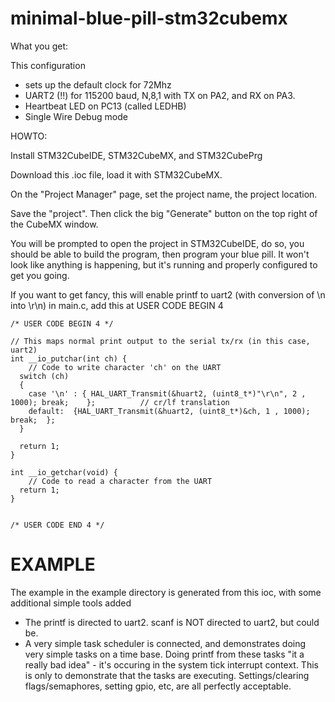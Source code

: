 # minimal-blue-pill-stm32cubemx

What you get:

This configuration 
* sets up the default clock for 72Mhz
* UART2 (!!) for 115200 baud, N,8,1 with TX on PA2, and RX on PA3.
* Heartbeat LED on PC13 (called LEDHB)
* Single Wire Debug mode

HOWTO:

Install STM32CubeIDE, STM32CubeMX, and STM32CubePrg

Download this .ioc file, load it with STM32CubeMX.

On the "Project Manager" page, set the project name, the project location.

Save the "project".  Then click the big "Generate" button on the top right of the CubeMX window.

You will be prompted to open the project in STM32CubeIDE, do so, you should be able to build the program, then program your blue pill.  It won't look like anything is happening, but it's running and properly configured to get you going.

If you want to get fancy, this will enable printf to uart2 (with conversion of \n into \r\n) 
in main.c, add this at USER CODE BEGIN 4

    /* USER CODE BEGIN 4 */

    // This maps normal print output to the serial tx/rx (in this case, uart2)
    int __io_putchar(int ch) {
        // Code to write character 'ch' on the UART
      switch (ch)
      {
        case '\n' : { HAL_UART_Transmit(&huart2, (uint8_t*)"\r\n", 2 , 1000); break;	};			// cr/lf translation
        default:  {HAL_UART_Transmit(&huart2, (uint8_t*)&ch, 1 , 1000); break; 	};
      }

      return 1;
    }

    int __io_getchar(void) {
        // Code to read a character from the UART
      return 1;
    }


    /* USER CODE END 4 */

# EXAMPLE
The example in the example directory is generated from this ioc, with some additional simple tools added
* The printf is directed to uart2.  scanf is NOT directed to uart2, but could be.
* A very simple task scheduler is connected, and demonstrates doing very simple tasks on a time base.  Doing printf from these tasks "it a really bad idea" - it's occuring in the system tick interrupt context. This is only to demonstrate that the tasks are executing. Settings/clearing flags/semaphores, setting gpio, etc, are all perfectly acceptable.
